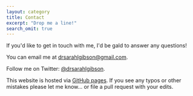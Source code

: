 ```yaml
---
layout: category
title: Contact
excerpt: "Drop me a line!"
search_omit: true
---
```


If you'd like to get in touch with me, I'd be gald to answer any questions!

You can email me at [drsarahlgibson@gmail.com](mailto:drsarahlgibson@gmail.com).

Follow me on Twitter: [@drsarahlgibson](https://twitter.com/drsarahlgibson).

This website is hosted via [GitHub pages](https://github.com/sgibson91/sgibson91.github.io). If you see any typos or other mistakes please let me know... or file a pull request with your edits.
